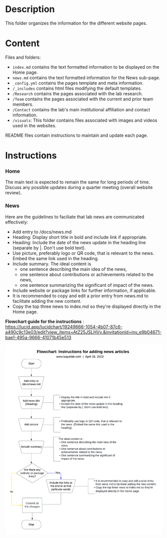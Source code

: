 # Description
This folder organizes the information for the different website pages.

# Content
Files and folders:
+ `index.md` contains the text formatted information to be displayed on the Home page.
+ `news.md` contains the text formatted information for the News sub-page.
+ `_config.yml` contains the pages template and meta information.
+ `/_includes` contains html files modifying the default templates.
+ `/Research` contains the pages associated with the lab research.
+ `/Team` contains the pages associated with the current and prior team members.
+ `/Contact` contains the lab's main institutional affiliation and contact information.
+ `/visuals`: This folder contains files associated with images and videos used in the websites.

README files contain instructions to maintain and update each page.

# Instructions

### Home
The main text is expected to remain the same for long periods of time. Discuss any possible updates during a quarter meeting (overall website review).

### News
Here are the guidelines to faciliate that lab news are communicated effectively:
+ Add entry to /docs/news.md
+ Heading: Display short title in bold and include link if appropriate.
+ Heading: Include the date of the news update in the heading line (separate by |. Don't use bold text).
+ Use picture, preferably logo or QR code, that is relevant to the news. Embed the same link used in the heading.
+ Include summary. The ideal content is
  + one sentence describing the main idea of the news,
  + one sentence about contributions or achievements related to the news,
  + one sentence summarizing the significant of impact of the news.
+ Include website or package links for further information, if applicable.
+ It is recommended to copy and edit a prior entry from news.md to facilitate adding the new content.
+ Copy the top three news to index.md so they're displayed directly in the Home page.

**Flowchart guide for the instructions** :
https://lucid.app/lucidchart/19249666-1054-4b07-87c6-a490c9c13e03/edit?view_items=AtZ25JSLHVv.&invitationId=inv_e9b04671-bae1-495a-9666-41071b45e513

<img src="flowcharts/news_flowchart.png" width="600">



